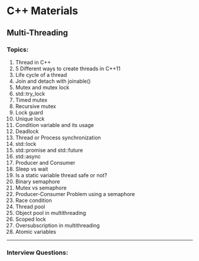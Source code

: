 # C++ Materials

## Multi-Threading
### Topics:
1. Thread in C++
2. 5 Different ways to create threads in C++11
3. Life cycle of a thread
4. Join and detach with joinable()
5. Mutex and mutex lock
6. std::try_lock
7. Timed mutex
8. Recursive mutex
9. Lock guard
10. Unique lock
11. Condition variable and its usage
12. Deadlock
13. Thread or Process synchronization
14. std::lock
15. std::promise and std::future
16. std::async
17. Producer and Consumer
18. Sleep vs wait
19. Is a static variable thread safe or not?
20. Binary semaphore
21. Mutex vs semaphore
22. Producer-Consumer Problem using a semaphore
23. Race condition
24. Thread pool
25. Object pool in multithreading
26. Scoped lock
27. Oversubscription in multithreading
28. Atomic variables
---
### Interview Questions:

